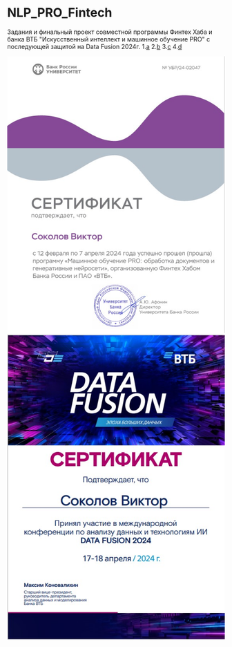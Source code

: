 # NLP_PRO_Fintech
Задания и финальный проект совместной программы Финтех Хаба и банка ВТБ "Искусственный интеллект и машинное обучение PRO" с последующей защитой на Data Fusion 2024г.
1.[a](Review_Classification/README.md)
2.[b](Extractive_Summarization/README.md)
3.[c](OCR_Spell_Correction/README.md)
4.[d](Final_Project_Data_Fusion/README.md)

![](assets/mlpro.jpg)
![](assets/df.jpg)
